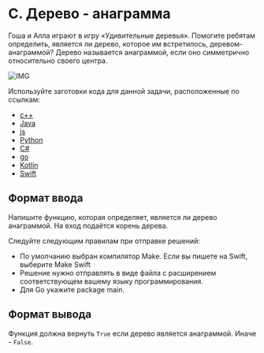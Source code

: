 # C. Дерево - анаграмма

Гоша и Алла играют в игру «Удивительные деревья». Помогите ребятам определить, является ли дерево, которое им встретилось, 
деревом-анаграммой?
Дерево называется анаграммой, если оно симметрично относительно своего центра.

![IMG](https://contest.yandex.ru/testsys/statement-image?imageId=9b230cb9bb8a1d5017e218bb2573a2d03dcda713fc5cc80114a99476f5b9205f)

Используйте заготовки кода для данной задачи, расположенные по ссылкам:
- [с++](https://github.com/Yandex-Practicum/algorithms-templates/tree/main/cpp/sprint5/C)
- [Java](https://github.com/Yandex-Practicum/algorithms-templates/tree/main/java/sprint5/C)
- [js](https://github.com/Yandex-Practicum/algorithms-templates/tree/main/js/sprint5/C)
- [Python](https://github.com/Yandex-Practicum/algorithms-templates/tree/main/python/sprint5/C)
- [C#](https://github.com/Yandex-Practicum/algorithms-templates/tree/main/csharp/sprint5/C)
- [go](https://github.com/Yandex-Practicum/algorithms-templates/tree/main/go/sprint5/C)
- [Kotlin](https://github.com/Yandex-Practicum/algorithms-templates/tree/main/kotlin/sprint5/C)
- [Swift](https://github.com/Yandex-Practicum/algorithms-templates/tree/main/swift/sprint5/C)

## Формат ввода
Напишите функцию, которая определяет, является ли дерево анаграммой.
На вход подаётся корень дерева.

Следуйте следующим правилам при отправке решений:
- По умолчанию выбран компилятор Make. Если вы пишете на Swift, выберите Make Swift
- Решение нужно отправлять в виде файла с расширением соответствующем вашему языку программирования.
- Для Go укажите package main.

## Формат вывода

Функция должна вернуть `True` если дерево является анаграммой. Иначе - `False`.
